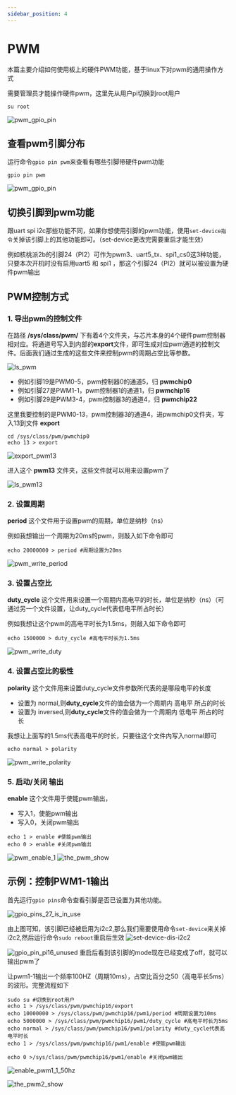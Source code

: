 ```yaml
---
sidebar_position: 4
---
```


# PWM

本篇主要介绍如何使用板上的硬件PWM功能，基于linux下对pwm的通用操作方式

需要管理员才能操作硬件pwm，这里先从用户pi切换到root用户
```
su root
```
![pwm_gpio_pin](./img/pwm/su_root.png)

## 查看pwm引脚分布
运行命令`gpio pin pwm`来查看有哪些引脚带硬件pwm功能
```
gpio pin pwm
```
![pwm_gpio_pin](./img/pwm/pwm_gpio_pin.png)


## 切换引脚到pwm功能
跟uart spi i2c那些功能不同，如果你想使用引脚的pwm功能，使用`set-device指令`关掉该引脚上的其他功能即可。（set-device更改完需要重启才能生效）

例如核桃派2b的引脚24（PI2）可作为pwm3、uart5_tx、spi1_cs0这3种功能，只要本次开机时没有启用uart5 和 spi1 ，那这个引脚24（PI2）就可以被设置为硬件pwm输出

## PWM控制方式

### 1. 导出pwm的控制文件
在路径 **/sys/class/pwm/** 下有着4个文件夹，与芯片本身的4个硬件pwm控制器相对应。将通道号写入到内部的**export**文件，即可生成对应pwm通道的控制文件。后面我们通过生成的这些文件来控制pwm的周期占空比等参数。

![ls_pwm](./img/pwm/ls_pwm.png)

- 例如引脚19是PWM0-5，pwm控制器0的通道5，归 **pwmchip0** 
- 例如引脚27是PWM1-1，pwm控制器1的通道1，归 **pwmchip16**
- 例如引脚29是PWM3-4，pwm控制器3的通道4，归 **pwmchip22**

这里我要控制的是PWM0-13，pwm控制器3的通道4，进pwmchip0文件夹，写入13到文件 **export**
```
cd /sys/class/pwm/pwmchip0
echo 13 > export
```

![export_pwm13](./img/pwm/export_pwm13.png)

进入这个 **pwm13** 文件夹，这些文件就可以用来设置pwm了

![ls_pwm13](./img/pwm/ls_pwm13.png)

### 2. 设置周期

**period** 这个文件用于设置pwm的周期，单位是纳秒（ns）

例如我想输出一个周期为20ms的pwm，则敲入如下命令即可
```
echo 20000000 > period #周期设置为20ms
```
![pwm_write_period](./img/pwm/pwm_write_period.png)


### 3. 设置占空比
**duty_cycle** 这个文件用来设置一个周期内高电平的时长，单位是纳秒（ns）（可通过另一个文件设置，让duty_cycle代表低电平所占时长）

例如我想让这个pwm的高电平时长为1.5ms，则敲入如下命令即可
```
echo 1500000 > duty_cycle #高电平时长为1.5ms
```
![pwm_write_duty](./img/pwm/pwm_write_duty.png)

### 4. 设置占空比的极性
**polarity** 这个文件用来设置duty_cycle文件参数所代表的是哪段电平的长度
- 设置为 normal,则**duty_cycle**文件的值会做为一个周期内 高电平 所占的时长
- 设置为 inversed,则**duty_cycle**文件的值会做为一个周期内 低电平 所占的时长

我想让上面写的1.5ms代表高电平的时长，只要往这个文件内写入normal即可
```
echo normal > polarity
```
![pwm_write_polarity](./img/pwm/pwm_write_polarity.png)


### 5. 启动/关闭 输出
**enable** 这个文件用于使能pwm输出，
- 写入1，使能pwm输出
- 写入0，关闭pwm输出

```
echo 1 > enable #使能pwm输出
echo 0 > enable #关闭pwm输出
```
![pwm_enable_1](./img/pwm/pwm_enable_1.png)
![the_pwm_show](./img/pwm/the_pwm_show.png)


## 示例：控制PWM1-1输出

首先运行`gpio pins`命令查看引脚是否已设置为其他功能。

![gpio_pins_27_is_in_use](./img/pwm/gpio_pins_27_is_in_use.png)

由上图可知，该引脚已经被启用为i2c2,那么我们需要使用命令`set-device`来关掉i2c2,然后运行命令`sudo reboot`重启后生效
![set-device-dis-i2c2](./img/pwm/set-device-dis-i2c2.png)

![gpio_pin_pi16_unused](./img/pwm/gpio_pin_pi16_unused.png)
重启后看到该引脚的mode现在已经变成了off，就可以输出pwm了


让pwm1-1输出一个频率100HZ（周期10ms），占空比百分之50（高电平长5ms）的波形。完整流程如下
```
sudo su #切换到root用户
echo 1 > /sys/class/pwm/pwmchip16/export
echo 10000000 > /sys/class/pwm/pwmchip16/pwm1/period #周期设置为10ms
echo 5000000 > /sys/class/pwm/pwmchip16/pwm1/duty_cycle #高电平时长为5ms
echo normal > /sys/class/pwm/pwmchip16/pwm1/polarity #duty_cycle代表高电平时长
echo 1 > /sys/class/pwm/pwmchip16/pwm1/enable #使能pwm输出
```
```
echo 0 >/sys/class/pwm/pwmchip16/pwm1/enable #关闭pwm输出
```
![enable_pwm1_1_50hz](./img/pwm/enable_pwm1_1_50hz.png)

![the_pwm2_show](./img/pwm/the_pwm2_show.png)